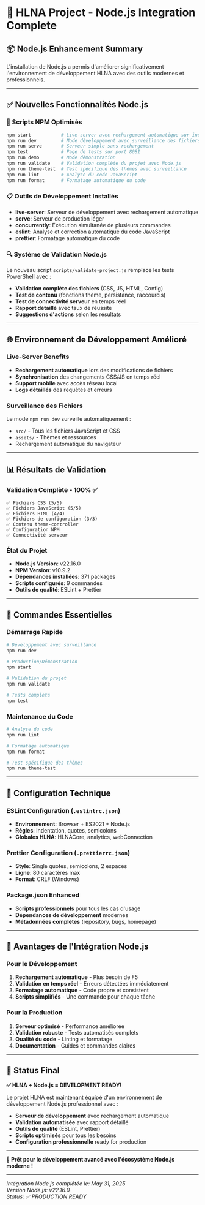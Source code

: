 # 🚀 HLNA Project - Node.js Integration Complete

## 📦 **Node.js Enhancement Summary**

L'installation de Node.js a permis d'améliorer significativement l'environnement de développement HLNA avec des outils modernes et professionnels.

---

## ✅ **Nouvelles Fonctionnalités Node.js**

### **🔧 Scripts NPM Optimisés**
```bash
npm start           # Live-server avec rechargement automatique sur index.html
npm run dev         # Mode développement avec surveillance des fichiers
npm run serve       # Serveur simple sans rechargement
npm test            # Page de tests sur port 8081
npm run demo        # Mode démonstration
npm run validate    # Validation complète du projet avec Node.js
npm run theme-test  # Test spécifique des thèmes avec surveillance
npm run lint        # Analyse du code JavaScript
npm run format      # Formatage automatique du code
```

### **📋 Outils de Développement Installés**
- **live-server**: Serveur de développement avec rechargement automatique
- **serve**: Serveur de production léger
- **concurrently**: Exécution simultanée de plusieurs commandes
- **eslint**: Analyse et correction automatique du code JavaScript
- **prettier**: Formatage automatique du code

### **🔍 Système de Validation Node.js**
Le nouveau script `scripts/validate-project.js` remplace les tests PowerShell avec :
- **Validation complète des fichiers** (CSS, JS, HTML, Config)
- **Test de contenu** (fonctions thème, persistance, raccourcis)
- **Test de connectivité serveur** en temps réel
- **Rapport détaillé** avec taux de réussite
- **Suggestions d'actions** selon les résultats

---

## 🌐 **Environnement de Développement Amélioré**

### **Live-Server Benefits**
- **Rechargement automatique** lors des modifications de fichiers
- **Synchronisation** des changements CSS/JS en temps réel
- **Support mobile** avec accès réseau local
- **Logs détaillés** des requêtes et erreurs

### **Surveillance des Fichiers**
Le mode `npm run dev` surveille automatiquement :
- `src/` - Tous les fichiers JavaScript et CSS
- `assets/` - Thèmes et ressources
- Rechargement automatique du navigateur

---

## 📊 **Résultats de Validation**

### **Validation Complète - 100% ✅**
```
✅ Fichiers CSS (5/5)
✅ Fichiers JavaScript (5/5) 
✅ Fichiers HTML (4/4)
✅ Fichiers de configuration (3/3)
✅ Contenu theme-controller
✅ Configuration NPM
✅ Connectivité serveur
```

### **État du Projet**
- **Node.js Version**: v22.16.0
- **NPM Version**: v10.9.2
- **Dépendances installées**: 371 packages
- **Scripts configurés**: 9 commandes
- **Outils de qualité**: ESLint + Prettier

---

## 🎯 **Commandes Essentielles**

### **Démarrage Rapide**
```bash
# Développement avec surveillance
npm run dev

# Production/Démonstration
npm start

# Validation du projet
npm run validate

# Tests complets
npm test
```

### **Maintenance du Code**
```bash
# Analyse du code
npm run lint

# Formatage automatique  
npm run format

# Test spécifique des thèmes
npm run theme-test
```

---

## 🔧 **Configuration Technique**

### **ESLint Configuration** (`.eslintrc.json`)
- **Environnement**: Browser + ES2021 + Node.js
- **Règles**: Indentation, quotes, semicolons
- **Globales HLNA**: HLNACore, analytics, webConnection

### **Prettier Configuration** (`.prettierrc.json`)
- **Style**: Single quotes, semicolons, 2 espaces
- **Ligne**: 80 caractères max
- **Format**: CRLF (Windows)

### **Package.json Enhanced**
- **Scripts professionnels** pour tous les cas d'usage
- **Dépendances de développement** modernes
- **Métadonnées complètes** (repository, bugs, homepage)

---

## 🚀 **Avantages de l'Intégration Node.js**

### **Pour le Développement**
1. **Rechargement automatique** - Plus besoin de F5
2. **Validation en temps réel** - Erreurs détectées immédiatement  
3. **Formatage automatique** - Code propre et consistent
4. **Scripts simplifiés** - Une commande pour chaque tâche

### **Pour la Production**
1. **Serveur optimisé** - Performance améliorée
2. **Validation robuste** - Tests automatisés complets
3. **Qualité du code** - Linting et formatage
4. **Documentation** - Guides et commandes claires

---

## 🎉 **Status Final**

**✅ HLNA + Node.js = DEVELOPMENT READY!**

Le projet HLNA est maintenant équipé d'un environnement de développement Node.js professionnel avec :

- **Serveur de développement** avec rechargement automatique
- **Validation automatisée** avec rapport détaillé
- **Outils de qualité** (ESLint, Prettier)
- **Scripts optimisés** pour tous les besoins
- **Configuration professionnelle** ready for production

---

**🚀 Prêt pour le développement avancé avec l'écosystème Node.js moderne !**

---
*Intégration Node.js complétée le: May 31, 2025*  
*Version Node.js: v22.16.0*  
*Status: ✅ PRODUCTION READY*
